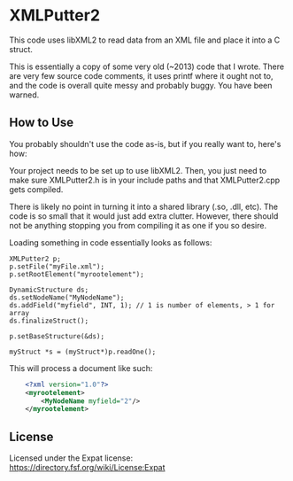 # XMLPutter2 #

This code uses libXML2 to read data from an XML file and place it into a C struct.

This is essentially a copy of some very old (~2013) code that I wrote.
There are very few source code comments, it uses printf where it
ought not to, and the code is overall quite messy and probably buggy.
You have been warned.


## How to Use ##
You probably shouldn't use the code as-is, but if you really want to, here's how:

Your project needs to be set up to use libXML2. Then, you just need to make sure
XMLPutter2.h is in your include paths and that XMLPutter2.cpp gets compiled.

There is likely no point in turning it into a shared library (.so, .dll, etc).
The code is so small that it would just add extra clutter. However, there should
not be anything stopping you from compiling it as one if you so desire.

Loading something in code essentially looks as follows:

	XMLPutter2 p;
	p.setFile("myFile.xml");
	p.setRootElement("myrootelement");
	
	DynamicStructure ds;
	ds.setNodeName("MyNodeName");
	ds.addField("myfield", INT, 1); // 1 is number of elements, > 1 for array
	ds.finalizeStruct();
	
	p.setBaseStructure(&ds);
	
	myStruct *s = (myStruct*)p.readOne();


This will process a document like such:

```xml
	<?xml version="1.0"?>
	<myrootelement>
		<MyNodeName myfield="2"/>
	</myrootelement>
```


## License ##
Licensed under the Expat license: https://directory.fsf.org/wiki/License:Expat

